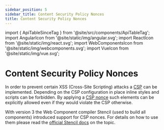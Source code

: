 ```yaml
---
sidebar_position: 5
sidebar_title: Content Security Policy Nonces
title: Content Security Policy Nonces
---
```


import { ApiTableSinceTag } from '@site/src/components/ApiTableTag';
import AngularIcon from '@site/static/img/angular.svg';
import ReactIcon from '@site/static/img/react.svg';
import WebComponentsIcon from '@site/static/img/webcomponents.svg';
import VueIcon from '@site/static/img/vue.svg';

# Content Security Policy Nonces

<ApiTableSinceTag message="1.5.0" />

In order to prevent certain XSS (Cross-Site Scripting) attacks a [CSP](https://developer.mozilla.org/en-US/docs/Web/HTTP/CSP) can be implemented.
Depending on the CSP configuration in place inline styles and scripts can be forbidden.
By applying a [CSP nonce](https://developer.mozilla.org/en-US/docs/Web/HTML/Global_attributes/nonce) such elements can be explicitly allowed even if they would violate the CSP otherwise.

With version 3 the Web Component compiler Stencil (used to build all components) introduced support for CSP nonces.
For details on how to use them please read the [official Stencil docs](https://stenciljs.com/docs/csp-nonce) on the topic.
